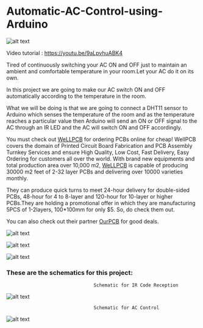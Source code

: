 # Automatic-AC-Control-using-Arduino

![alt text](https://github.com/akarsh98/Automatic-AC-Control-using-Arduino/blob/master/images/11.PNG)

Video tutorial : https://youtu.be/9aLpvhuABK4

Tired of continuously switching your AC ON and OFF just to maintain an ambient and comfortable temperature in your room.Let your AC do it on its own.

In this project we are going to make our AC switch ON and OFF automatically according to the temperature in the room.

What we will be doing is that we are going to connect a DHT11 sensor to Arduino which senses the temperature of the room and as the temperature reaches a particular value then Arduino will send an ON or OFF signal to the AC through an IR LED and the AC will switch ON and OFF accordingly.

You must check out [WeLLPCB](https://www.wellpcb.com/theengineeringprojects) for ordering PCBs online for cheap!
WellPCB covers the domain of Printed Circuit Board Fabrication and PCB Assembly Turnkey Services and ensure High Quality, Low Cost, Fast Delivery, Easy Ordering for customers all over the world. With brand new equipments and total production area over 10,000 m2, [WeLLPCB](https://www.wellpcb.com/theengineeringprojects) is capable of producing 30000 m2 feet of 2-32 layer PCBs and delivering over 10000 varieties monthly. 

They can produce quick turns to meet 24-hour delivery for double-sided PCBs, 48-hour for 4 to 8-layer and 120-hour for 10-layer or higher PCBs.They are holding a promotional offer in which they are manufacturing 5PCS of 1-2layers, 100*100mm for only $5. So, do check them out.

You can also check out their partner [OurPCB](https://www.ourpcb.com/theengineeringprojects) for good deals.


![alt text](https://github.com/akarsh98/Automatic-AC-Control-using-Arduino/blob/master/images/wellPCB.png?raw=true)

![alt text](https://github.com/akarsh98/Automatic-AC-Control-using-Arduino/blob/master/images/9.PNG)

![alt text](https://github.com/akarsh98/Automatic-AC-Control-using-Arduino/blob/master/images/5.PNG)


### These are the schematics for this project:
                                    Schematic for IR Code Reception
![alt text](https://github.com/akarsh98/Automatic-AC-Control-using-Arduino/blob/master/images/6.png)
                                    
                                    Schematic for AC Control
![alt text](https://github.com/akarsh98/Automatic-AC-Control-using-Arduino/blob/master/images/12.jpg)
